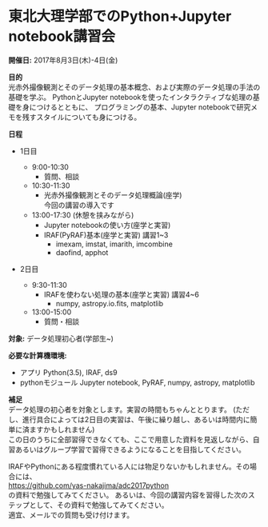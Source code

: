 # 東北大理学部でのPython+Jupyter notebook講習会

**開催日:**
2017年8月3日(木)-4日(金)  

**目的**  
光赤外撮像観測とそのデータ処理の基本概念、および実際のデータ処理の手法の基礎を学ぶ。
PythonとJupyter notebookを使ったインタラクティブな処理の基礎を身につけるとともに、
プログラミングの基本、Jupyter notebookで研究メモを残すスタイルについても身につける。

**日程**
- 1日目  
	- 9:00-10:30
		- 質問、相談
	- 10:30-11:30
		- 光赤外撮像観測とそのデータ処理概論(座学)  
		今回の講習の導入です
	- 13:00-17:30 (休憩を挟みながら)  
		- Jupyter notebookの使い方(座学と実習)
		- IRAF(PyRAF)基本(座学と実習) 講習1~3
			- imexam, imstat, imarith, imcombine  
			- daofind, apphot

- 2日目  
	- 9:30-11:30  
		- IRAFを使わない処理の基本(座学と実習) 講習4~6
			- numpy, astropy.io.fits, matplotlib
	- 13:00-15:00
		- 質問・相談  

**対象:** データ処理初心者(学部生~)

**必要な計算機環境:** 
- アプリ Python(3.5), IRAF, ds9
- pythonモジュール  Jupyter notebook, PyRAF, numpy, astropy, matplotlib

**補足**  
データ処理の初心者を対象とします。実習の時間もちゃんととります。
(ただし、進行具合によっては2日目の実習は、午後に繰り越し、あるいは時間内に簡単に済ますかもしれません)  
この日のうちに全部習得できなくても、ここで用意した資料を見返しながら、自習あるいはグループ学習で習得できるようになることを目指してください。

IRAFやPythonにある程度慣れている人には物足りないかもしれません。その場合には、  
https://github.com/yas-nakajima/adc2017python  
の資料で勉強してみてください。
あるいは、今回の講習内容を習得した次のステップとして、その資料で勉強してみてください。  
適宜、メールでの質問も受け付けます。


